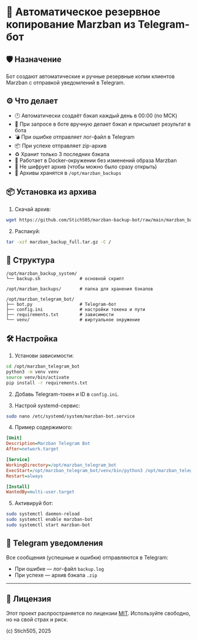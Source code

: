 # 💾 Автоматическое резервное копирование Marzban из Telegram-бот

## 🛡 Назначение
Бот создают автоматические и ручные резервные копии клиентов Marzban с отправкой уведомлений в Telegram.

## ⚙️ Что делает

- 🕛 Автоматически создаёт бэкап каждый день в 00:00 (по МСК)
- 💬 При запросе в боте вручную делает бэкап и присылает результат в бота
- 💣 При ошибке отправляет лог-файл в Telegram
- 📦 При успехе отправляет zip-архив
- ♻️ Хранит только 3 последних бэкапа
- 👤 Работает в Docker-окружении без изменений образа Marzban
- 🔐 Не шифрует архив (чтобы можно было сразу открыть)
- 📁 Архивы хранятся в `/opt/marzban_backups`

## 📦 Установка из архива

1. Скачай архив:
```bash
wget https://github.com/Stich505/marzban-backup-bot/raw/main/marzban_backup_full.tar.gz
```

2. Распакуй:
```bash
tar -xzf marzban_backup_full.tar.gz -C /
```

## 📂 Структура

```
/opt/marzban_backup_system/
└── backup.sh               # основной скрипт

/opt/marzban_backups/       # папка для хранения бэкапов

/opt/marzban_telegram_bot/
├── bot.py                  # Telegram-бот
├── config.ini              # настройки токена и пути
├── requirements.txt        # зависимости
└── venv/                   # виртуальное окружение
```

## 🛠 Настройка

1. Установи зависимости:

```bash
cd /opt/marzban_telegram_bot
python3 -m venv venv
source venv/bin/activate
pip install -r requirements.txt
```

2. Добавь Telegram-токен и ID в `config.ini`.

3. Настрой systemd-сервис:
```bash
sudo nano /etc/systemd/system/marzban-bot.service
```

4. Пример содержимого:
```ini
[Unit]
Description=Marzban Telegram Bot
After=network.target

[Service]
WorkingDirectory=/opt/marzban_telegram_bot
ExecStart=/opt/marzban_telegram_bot/venv/bin/python3 /opt/marzban_telegram_bot/bot.py
Restart=always

[Install]
WantedBy=multi-user.target
```

5. Активируй бот:
```bash
sudo systemctl daemon-reload
sudo systemctl enable marzban-bot
sudo systemctl start marzban-bot
```

## 💬 Telegram уведомления

Все сообщения (успешные и ошибки) отправляются в Telegram:

- При ошибке — лог-файл `backup.log`
- При успехе — архив бэкапа `.zip`

---

## 📄 Лицензия

Этот проект распространяется по лицензии [MIT](LICENSE). Используйте свободно, но на свой страх и риск.

(c) Stich505, 2025
